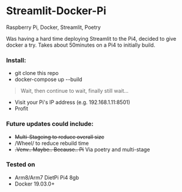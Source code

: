 # Streamlit-Docker-Pi
Raspberry Pi, Docker, Streamlit, Poetry

Was having a hard time deploying Streamlit to the Pi4, decided to give docker a try. Takes about 50minutes on a Pi4 to initially build.

### Install:
* git clone this repo
* docker-compose up --build
> Wait, then continue to wait, finally still wait...
* Visit your Pi's IP address (e.g. 192.168.1.11:8501)
* Profit 

### Future updates could include:
* ~~Multi-Stageing to reduce overall size~~
* /Wheel/ to reduce rebuild time
* ~~.Venv.. Maybe.. Because.. Pi~~ Via poetry and multi-stage

### Tested on
* Arm8/Arm7 DietPi Pi4 8gb
* Docker 19.03.0+
